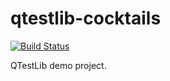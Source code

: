 qtestlib-cocktails
==================

[![Build Status](https://travis-ci.org/gregoire-astruc/qtestlib-cocktails.png?branch=master)](https://travis-ci.org/gregoire-astruc/qtestlib-cocktails)

QTestLib demo project.